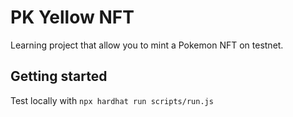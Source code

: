 # PK Yellow NFT

Learning project that allow you to mint a Pokemon NFT on testnet.

## Getting started

Test locally with `npx hardhat run scripts/run.js`
